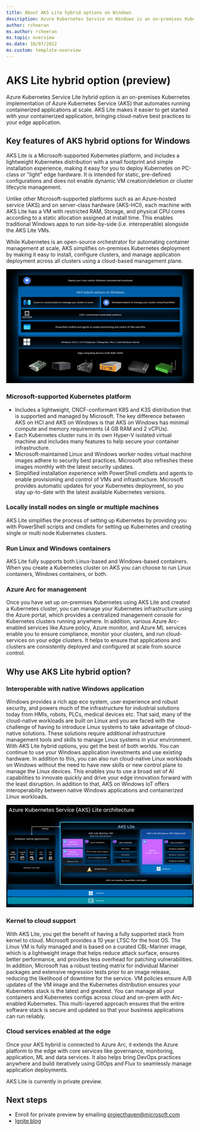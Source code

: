 ```yaml
---
title: About AKS Lite hybrid options on Windows
description: Azure Kubernetes Service on Windows is an on-premises Kubernetes implementation of Azure Kubernetes Service (AKS), which automates running containerized applications at scale.
author: rcheeran
ms.author: rcheeran
ms.topic: overview
ms.date: 10/07/2022
ms.custom: template-overview
---
```




# AKS Lite hybrid option (preview)

Azure Kubernetes Service Lite hybrid option is an on-premises Kubernetes implementation of Azure Kubernetes Service (AKS) that automates running containerized applications at scale. AKS Lite makes it easier to get started with your containerized application, bringing cloud-native best practices to your edge application.

## Key features of AKS hybrid options for Windows

AKS Lite is a Microsoft-supported Kubernetes platform, and includes a lightweight Kubernetes distribution with a small footprint and simple installation experience, making it easy for you to deploy Kubernetes on PC-class or "light" edge hardware. It is intended for static, pre-defined configurations and does not enable dynamic VM creation/deletion or cluster lifecycle management.

Unlike other Microsoft-supported platforms such as an Azure-hosted service (AKS) and on server-class hardware (AKS-HCI), each machine with AKS Lite has a VM with restricted RAM, Storage, and physical CPU cores according to a static allocation assigned at install time. This enables traditional Windows apps to run side-by-side (i.e. interoperable) alongside the AKS Lite VMs.

While Kubernetes is an open-source orchestrator for automating container management at scale, AKS simplifies on-premises Kubernetes deployment by making it easy to install, configure clusters, and manage application deployment across all clusters using a cloud-based management plane.

![AKS on Windows architecture](media/aks-lite/aks-lite-Windows.png)

### Microsoft-supported Kubernetes platform

- Includes a lightweight, CNCF-conformant K8S and K3S distribution that is supported and managed by Microsoft. The key difference between AKS on HCI and AKS on Windows is that AKS on Windows has minimal compute and memory requirements (4 GB RAM and 2 vCPUs).
- Each Kubernetes cluster runs in its own Hyper-V isolated virtual machine and includes many features to help secure your container infrastructure.
- Microsoft-maintained Linux and Windows worker nodes virtual machine images adhere to security best practices. Microsoft also refreshes these images monthly with the latest security updates.
- Simplified installation experience with PowerShell cmdlets and agents to enable provisioning and control of VMs and infrastructure. Microsoft provides automatic updates for your Kubernetes deployment, so you stay up-to-date with the latest available Kubernetes versions.

### Locally install nodes on single or multiple machines

AKS Lite simplifies the process of setting up Kubernetes by providing you with PowerShell scripts and cmdlets for setting up Kubernetes and creating single or multi node Kubernetes clusters.

### Run Linux and Windows containers

AKS Lite fully supports both Linux-based and Windows-based containers. When you create a Kubernetes cluster on AKS you can choose to run Linux containers, Windows containers, or both.

### Azure Arc for management

Once you have set up on-premises Kubernetes using AKS Lite and created a Kubernetes cluster, you can manage your Kubernetes infrastructure using the Azure portal, which provides a centralized management console for Kubernetes clusters running anywhere. In addition, various Azure Arc-enabled services like Azure policy, Azure monitor, and Azure ML services enable you to ensure compliance, monitor your clusters, and run cloud-services on your edge clusters. It helps to ensure that applications and clusters are consistently deployed and configured at scale from source control.

## Why use AKS Lite hybrid option?

### Interoperable with native Windows application

Windows provides a rich app eco system, user experience and robust security, and powers much of the infrastructure for industrial solutions today from HMIs, robots, PLCs, medical devices etc. That said, many of the cloud-native workloads are built on Linux and you are faced with the challenge of having to introduce Linux systems to take advantage of cloud-native solutions. These solutions require additional infrastructure management tools and skills to manage Linux systems in your environment. With AKS Lite hybrid options, you get the best of both worlds. You can continue to use your Windows application investments and use existing hardware. In addition to this, you can also run cloud-native Linux workloads on Windows without the need to have new skills or new control plane to manage the Linux devices. This enables you to use a broad set of AI capabilities to innovate quickly and drive your edge innovation forward with the least disruption. In addition to that, AKS on Windows IoT offers interoperability between native Windows applications and containerized Linux workloads.

![AKS on Windows interop](media/aks-lite/aks-lite-windows-arch.png)

### Kernel to cloud support  

With AKS Lite, you get the benefit of having a fully supported stack from kernel to cloud. Microsoft provides a 10 year LTSC for the host OS. The Linux VM is fully managed and is based on a curated CBL-Mariner image, which is a lightweight image that helps reduce attack surface, ensures better performance, and provides less overhead for patching vulnerabilities. In addition, Microsoft has a robust testing matrix for individual Mariner packages and extensive regression tests prior to an image release, reducing the likelihood of downtime for the service. VM policies ensure A/B updates of the VM image and the Kubernetes distribution ensures your Kubernetes stack is the latest and greatest. You can manage all your containers and Kubernetes configs across cloud and on-prem with Arc-enabled Kubernetes. This multi-layered approach ensures that the entire software stack is secure and updated so that your business applications can run reliably.

### Cloud services enabled at the edge

Once your AKS hybrid is connected to Azure Arc, it extends the Azure platform to the edge with core services like governance, monitoring, application, ML and data services. It also helps bring DevOps practices anywhere and build iteratively using GitOps and Flux to seamlessly manage application deployments.

AKS Lite is currently in private preview.

## Next steps

- Enroll for private preview by emailing projecthaven@microsoft.com
- [Ignite blog](https://aka.ms/aks-lite-ignite-blog)
